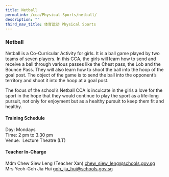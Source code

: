 ```yaml
---
title: Netball
permalink: /cca/Physical-Sports/netball/
description: ""
third_nav_title: 体育运动 Physical Sports
---
```

### Netball

Netball is a Co-Curricular Activity for girls. It is a ball game played by two teams of seven players. In this CCA, the girls will learn how to send and receive a ball through various passes like the Chest pass, the Lob and the Bounce Pass. They will also learn how to shoot the ball into the hoop of the goal post. The object of the game is to send the ball into the opponent’s territory and shoot it into the hoop at a goal post.

  

The focus of the school’s Netball CCA is inculcate in the girls a love for the sport in the hope that they would continue to play the sport as a life-long pursuit, not only for enjoyment but as a healthy pursuit to keep them fit and healthy.

  

#### Training Schedule

Day: Mondays<br>
Time: 2 pm to 3.30 pm<br>
Venue:  Lecture Theatre (LT)

#### Teacher In-Charge

Mdm Chew Siew Leng (Teacher Xan) [chew\_siew\_leng@schools.gov.sg](mailto:chew_siew_leng@schools.gov.sg)  
Mrs Yeoh-Goh Jia Hui [goh\_jia\_hui@schools.gov.sg](mailto:goh_jia_hui@schools.gov.sg)